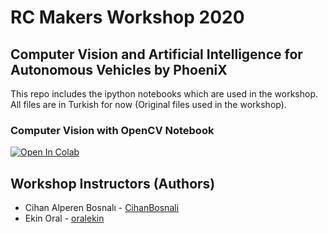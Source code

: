 # RC Makers Workshop 2020
## Computer Vision and Artificial Intelligence for Autonomous Vehicles by PhoeniX

This repo includes the ipython notebooks which are used in the workshop. All files are in Turkish for now (Original files used in the workshop).

### Computer Vision with OpenCV Notebook
[![Open In Colab](https://colab.research.google.com/assets/colab-badge.svg)](https://colab.research.google.com/drive/14enRpYztE3ZvPZ7_jg1nN3xx_dMsChLQ)


## Workshop Instructors (Authors)
* Cihan Alperen Bosnalı - [CihanBosnali](https://github.com/CihanBosnali)
* Ekin Oral - [oralekin](https://github.com/oralekin)
